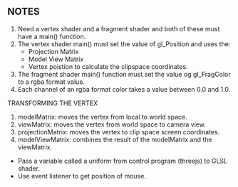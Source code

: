 NOTES
-----

1. Need a vertex shader and a fragment shader and both of these must have a main() function.
2. The vertex shader main() must set the value of gl_Position and uses the:
    - Projection Matrix
    - Model View Matrix
    - Vertex poistion 
   to calculate the clipspace coordinates.
3. The fragment shader main() function must set the value og gl_FragColor to a rgba format value.
4. Each channel of an rgba format color takes a value between 0.0 and 1.0.


TRANSFORMING THE VERTEX

1. modelMatrix: moves the vertex from local to world space.
2. viewMatrix: moves the vertex from world space to camera view.
3. projectionMatrix: moves the vertex to clip space screen coordinates.
4. modelViewMatrix: combines the result of the modelMatrix and the viewMatrix.


* Pass a variable called a uniform from control program (threejs) to GLSL shader.
* Use event listener to get position of mouse.